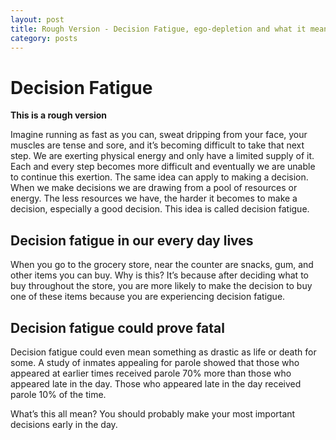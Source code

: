 ```yaml
---
layout: post
title: Rough Version - Decision Fatigue, ego-depletion and what it means for you.
category: posts
---
```


Decision Fatigue
================

**This is a rough version**

Imagine running as fast as you can, sweat dripping from your face, your muscles
are tense and sore, and it’s becoming difficult to take that next step. We are
exerting physical energy and only have a limited supply of it. Each and every
step becomes more difficult and eventually we are unable to continue this
exertion. The same idea can apply to making a decision. When we make decisions
we are drawing from a pool of resources or energy. The less resources we have,
the harder it becomes to make a decision, especially a good decision. This idea
is called decision fatigue.

Decision fatigue in our every day lives
---------------------------------------

When you go to the grocery store, near the counter are snacks, gum, and other
items you can buy. Why is this? It’s because after deciding what to buy
throughout the store, you are more likely to make the decision to buy one of
these items because you are experiencing decision fatigue.

Decision fatigue could prove fatal
----------------------------------

Decision fatigue could even mean something as drastic as life or death for
some. A study of inmates appealing for parole showed that those who appeared at
earlier times received parole 70% more than those who appeared late in the day.
Those who appeared late in the day received parole 10% of the time.

What’s this all mean? You should probably make your most important decisions
early in the day.
